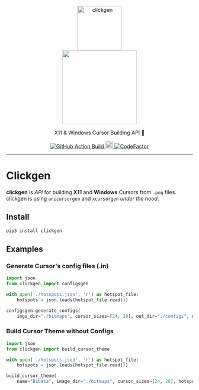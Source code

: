 <!-- Branding -->
<p align="center">
  <img src="https://imgur.com/L2IZ2MH.png" width="120" alt="clickgen" />
  <br />
  <img src="https://i.imgur.com/TeItlMh.png" width="200" />
</p>

<p align="center">
  X11 & Windows Cursor Building API 👷
</p>

<!-- Badges -->
<p align="center">
  <a href="https://github.com/ful1ie5/clickgen/actions?query=workflow%3Abuild">
    <img alt="GitHub Action Build" src="https://github.com/ful1e5/clickgen/workflows/build/badge.svg" />
  </a>

  <a href="https://badge.fury.io/py/clickgen">
    <img src="https://badge.fury.io/py/clickgen.svg" alt="PyPI version" height="20">
  </a>

  <a href="https://www.codefactor.io/repository/github/ful1e5/clickgen">
    <img src="https://www.codefactor.io/repository/github/ful1e5/clickgen/badge" alt="CodeFactor" />
  </a>
</p>

---

# Clickgen

**clickgen** is _API_ for building **X11** and **Windows** Cursors from `.png` files. clickgen is using `anicursorgen` and `xcursorgen` _under the hood_.

## Install

```bash
pip3 install clickgen
```

## Examples

### Generate Cursor's config files (.in)

```python
import json
from clickgen import configsgen

with open('./hotspots.json', 'r') as hotspot_file:
    hotspots = json.loads(hotspot_file.read())

configsgen.generate_configs(
    imgs_dir="./bitmaps", cursor_sizes=[24, 28], out_dir="./configs", delay=50)
```

### Build Cursor Theme without Configs

```python
import json
from clickgen import build_cursor_theme

with open('./hotspots.json', 'r') as hotspot_file:
    hotspots = json.loads(hotspot_file.read())

build_cursor_theme(
    name="Bibata", image_dir="./bitmaps", cursor_sizes=[24, 28], hotspots=hotspots, out_path="./themes", delay=50)

```

